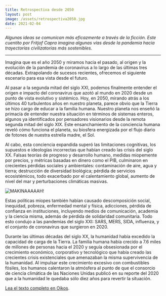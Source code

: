 ```yaml
---
title: Retrospectiva desde 2050
layout: post
image: /assets/retrospectiva2050.jpg
date: 2021-02-04
---
```


*Algunas ideas se comunican más eficazmente a través de la
ficción. Este cuentito por Fritjof Capra imagina algunas vías desde la
pandemia hacia trayectorias civilizatorias más sostenibles.*



----


Imagina que es el año 2050 y miramos hacia el pasado, al origen y la
evolución de la pandemia de coronavirus a lo largo de las últimas tres
décadas. Extrapolando de sucesos recientes, ofrecemos el siguiente
escenario para esa vista desde el futuro.

Al pasar a la segunda mitad del siglo XXI, podemos finalmente entender
el origen e impacto del coronavirus que azotó al mundo en 2020 desde
un punto de vista evolutivo y sistémico. Hoy, en 2050, mirando atrás a
los últimos 40 turbulentos años en nuestro planeta, parece obvio que
la Tierra se hizo cargo de educar a la familia humana. Nuestro planeta
nos enseñó la primacía de entender nuestra situación en términos de
sistemas enteros, algunos ya identificados por pensadores visionarios
desde la remota segunda mitad del siglo XIX. Este ensanchamiento de la
conciencia humana reveló cómo funciona el planeta, su biosfera
energizada por el flujo diario de fotones de nuestra estrella madre,
el Sol.

Al cabo, esta conciencia expandida superó las limitaciones cognitivas,
los supuestos e ideologías incorrectas que habían creado las crisis
del siglo XX. Falsas teorías de progreso y desarrollo humano, medidas
miopemente por precios, y métricas basadas en dinero como el PIB,
culminaron en crecientes pérdidas sociales y ambientales:
contaminación de aire, agua y tierra; destrucción de diversidad
biológica; pérdida de servicios ecosistémicos, todo exacerbado por el
calentamiento global, aumento de nivel del mar y perturbaciones
climáticas masivas.

![MAKINAAAAAH!](http://web.ecologia.unam.mx/oikos3.0/images/25/RGarcia2.jpg)


Estas políticas miopes también habían causado descomposición social,
inequidad, pobreza, enfermedad mental y física, adicciones, pérdida de
confianza en instituciones, incluyendo medios de comunicación,
academia y la ciencia misma, además de pérdida de solidaridad
comunitaria. Todo esto condujo a las pandemias del siglo XXI: SARS,
MERS, SIDA, influenza, y el conjunto de coronavirus que surgieron en
2020.

Durante las últimas décadas del siglo XX, la humanidad había excedido
la capacidad de carga de la Tierra. La familia humana había crecido a
7.6 miles de millones de personas hacia el 2020 y seguía obsesionada
por el crecimiento económico, corporativo y tecnológico que había
creado las crecientes crisis existenciales que amenazaban la misma
supervivencia de la humanidad. Al impulsar este crecimiento excesivo
con combustibles fósiles, los humanos calentaron la atmósfera al punto
de que el consorcio de ciencia climática de las Naciones Unidas
publicó en su reporte del 2020 que a la humanidad le quedaba sólo diez
años para revertir la situación.

[Lea el texto completo en Oikos](http://web.ecologia.unam.mx/oikos3.0/index.php/articulos/pandemia-2050).
